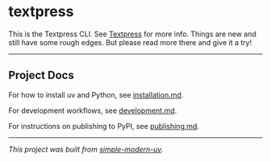 # textpress

This is the Textpress CLI. See [Textpress](https://textpress.md) for more info.
Things are new and still have some rough edges.
But please read more there and give it a try!

* * *

## Project Docs

For how to install uv and Python, see [installation.md](installation.md).

For development workflows, see [development.md](development.md).

For instructions on publishing to PyPI, see [publishing.md](publishing.md).

* * *

*This project was built from
[simple-modern-uv](https://github.com/jlevy/simple-modern-uv).*
